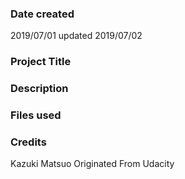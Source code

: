 ### Date created
2019/07/01 updated 2019/07/02 

### Project Title


### Description


### Files used


### Credits
Kazuki Matsuo
Originated From Udacity 

